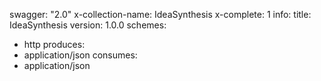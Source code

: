swagger: "2.0"
x-collection-name: IdeaSynthesis
x-complete: 1
info:
  title: IdeaSynthesis
  version: 1.0.0
schemes:
- http
produces:
- application/json
consumes:
- application/json